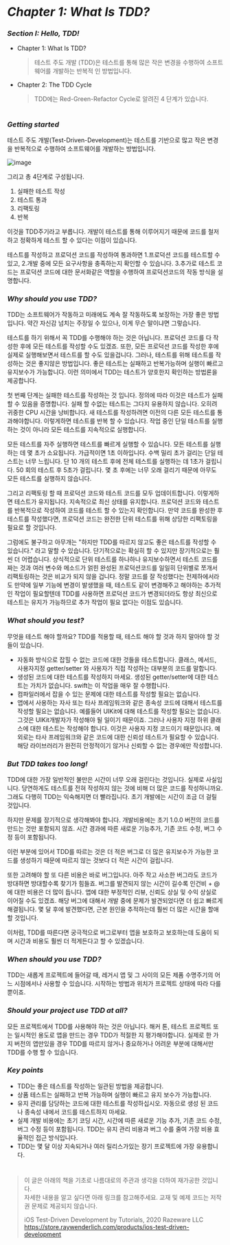 # _Chapter 1: What Is TDD?_

### _Section I: Hello, TDD!_
  - Chapter 1: What Is TDD?
      > 테스트 주도 개발 (TDD)은 테스트를 통해 많은 작은 변경을 수행하여 소프트웨어를 개발하는 반복적 인 방법입니다.
  - Chapter 2: The TDD Cycle
      > TDD에는 Red-Green-Refactor Cycle로 알려진 4 단계가 있습니다.
# 
### _Getting started_

테스트 주도 개발(Test-Driven-Development)는 테스트를 기반으로 많고 작은 변경을 반복적으로 수행하여 소프트웨어를 개발하는 방법입니다.   
        
![image](https://user-images.githubusercontent.com/60660894/91351063-9c7a1500-e822-11ea-8a4f-ca2a5f96293a.png)
        
그리고 총 4단계로 구성됩니다.   

1. 실패한 테스트 작성
2. 테스트 통과
3. 리팩토링
4. 반복 
        
이것을 TDD주기라고 부릅니다. 개발이 테스트를 통해 이루어지기 때문에 코드를 철저하고 정확하게 테스트 할 수 있다는 이점이 있습니다. 
       
테스트를 작성하고 프로덕션 코드를 작성하여 통과하면 1.프로덕션 코드를 테스트할 수 있고, 2.개발 중에 모든 요구사항을 충족하는지 확인할 수 있습니다. 3.추가로 테스트 코드는 프로덕션 코드에 대한 문서화같은 역할을 수행하여 프로덕션코드의 작동 방식을 설명합니다.

### _Why should you use TDD?_

TDD는 소프트웨어가 작동하고 미래에도 계속 잘 작동하도록 보장하는 가장 좋은 방법입니다. 약간 자신감 넘치는 주장일 수 있으나, 이게 무슨 말이냐면 그렇습니다. 
        
테스트를 하기 위해서 꼭 TDD를 수행해야 하는 것은 아닙니다. 프로덕션 코드를 다 작성한 후에 모든 테스트를 작성할 수도 있겠죠. 또한, 모든 프로덕션 코드를 작성한 후에 실제로 실행해보면서 테스트를 할 수도 있을겁니다. 그러나, 테스트를 위해 테스트를 작성하는 것은 좋지않은 방법입니다. 좋은 테스트는 실패하고 반복가능하며 실행이 빠르고 유지보수가 가능합니다. 이런 의미에서 TDD는 테스트가 양호한지 확인하는 방법론을 제공합니다. 

첫 번째 단계는 실패한 테스트를 작성하는 것 입니다. 정의에 따라 이것은 테스트가 실패 할 수 있음을 증명합니다. 실패 할 수없는 테스트는 그다지 유용하지 않습니다. 오히려 귀중한 CPU 시간을 낭비합니다. 새 테스트를 작성하려면 이전의 다른 모든 테스트를 통과해야합니다. 이렇게하면 테스트를 반복 할 수 있습니다. 작업 중인 단일 테스트를 실행하는 것이 아니라 모든 테스트를 지속적으로 실행합니다. 
        
모든 테스트를 자주 실행하면 테스트를 빠르게 실행할 수 있습니다. 모든 테스트를 실행하는 데 몇 초가 소요됩니다. 가급적이면 1초 이하입니다. 수백 밀리 초가 걸리는 단일 테스트는 너무 느립니다. 단 10 개의 테스트 후에 전체 테스트를 실행하는 데 1초가 걸립니다. 50 회의 테스트 후 5초가 걸립니다. 몇 초 후에는 너무 오래 걸리기 때문에 아무도 모든 테스트를 실행하지 않습니다.
        
그리고 리팩토링 할 때 프로덕션 코드와 테스트 코드를 모두 업데이트합니다. 이렇게하면 테스트가 유지됩니다. 지속적으로 최신 상태를 유지합니다. 프로덕션 코드와 테스트를 반복적으로 작성하여 코드를 테스트 할 수 있는지 확인합니다. 만약 코드를 완성한 후 테스트를 작성했다면, 프로덕션 코드는 완전한 단위 테스트를 위해 상당한 리팩토링을 필요로 할 것입니다.
        
그럼에도 불구하고 아무개는 "하지만 TDD를 따르지 않고도 좋은 테스트를 작성할 수 있습니다." 라고 말할 수 있습니다. 단기적으로는 확실히 할 수 있지만 장기적으로는 훨씬 더 어렵습니다. 상식적으로 단위 테스트를 하나하나 유지보수하면서 테스트 코드를 짜는 것과 여러 변수와 메소드가 얽힌 완성된 프로덕션코드를 일일히 단위별로 쪼개서 리팩토링하는 것은 비교가 되지 않을 겁니다. 정말 코드를 잘 작성했다는 전제하에서라도 만약에 일부 기능에 변경이 발생했을 때, 테스트도 같이 변경해주고 해야하는 추가적인 작업이 필요할텐데 TDD를 사용하면 프로덕션 코드가 변경되더라도 항상 최신으로 테스트는 유지가 가능하므로 추가 작업이 필요 없다는 이점도 있습니다.

        
### _What should you test?_

무엇을 테스트 해야 할까요? TDD를 적용할 때, 테스트 해야 할 것과 하지 말아야 할 것들이 있습니다.      
- 자동화 방식으로 잡힐 수 없는 코드에 대한 것들을 테스트합니다. 클래스, 메서드, 사용자지정 getter/setter 와 사용자가 직접 작성하는 대부분의 코드를 말합니다. 
- 생성된 코드에 대한 테스트를 작성하지 마세요. 생성된 getter/setter에 대한 테스트는 가치가 없습니다. swift는 이 작업을 매우 잘 수행합니다. 
- 컴파일러에서 잡을 수 있는 문제에 대한 테스트를 작성할 필요는 없습니다.
- 앱에서 사용하는 자사 또는 타사 프레임워크와 같은 종속성 코드에 대해서 테스트를 작성할 필요는 없습니다. 예를들어 UIKit에 대해 테스트를 작성할 필요는 없습니다. 그것은 UIKit개발자가 작성해야 될 일이기 때문이죠. 그러나 사용자 지정 하위 클래스에 대한 테스트는 작성해야 합니다. 이것은 사용자 지정 코드이기 때문입니다. 예외로는 타사 프레임워크와 같은 코드에 대한 신뢰성 테스트가 필요할 수 있습니다. 해당 라이브러리가 완전히 안정적이기 않거나 신뢰할 수 없는 경우에만 작성합니다. 
        
        
### _But TDD takes too long!_
        
TDD에 대한 가장 일반적인 불만은 시간이 너무 오래 걸린다는 것입니다. 실제로 사실입니다. 당연하게도 테스트를 전혀 작성하지 않는 것에 비해 더 많은 코드를 작성하니까요. 그래도 다행히 TDD는 익숙해지면 더 빨라집니다. 초기 개발에는 시간이 조금 더 걸릴 것입니다.
        
하지만 문제를 장기적으로 생각해봐야 합니다. 개발비용에는 초기 1.0.0 버전의 코드를 만드는 것만 포함되지 않죠. 시간 경과에 따른 새로운 기능추가, 기존 코드 수정, 버그 수정 등이 포함됩니다. 
        
이런 부분에 있어서 TDD를 따르는 것은 더 적은 버그로 더 많은 유지보수가 가능한 코드를 생성하기 때문에 따르지 않는 것보다 더 적은 시간이 걸립니다. 
        
또한 고려해야 할 또 다른 비용은 바로 버그입니다. 아주 작고 사소한 버그라도 코드가 방대하면 방대할수록 찾기가 힘들죠. 버그를 발견되지 않는 시간이 길수록 인건비 + @ 에 대한 비용은 더 많이 듭니다. 앱에 대한 부정적인 리뷰, 신뢰도 상실 및 수익 상실로 이어질 수도 있겠죠. 해당 버그에 대해서 개발 중에 문제가 발견되었다면 더 쉽고 빠르게 해결됩니다. 몇 달 후에 발견했다면, 근본 원인을 추적하는데 훨씬 더 많은 시간을 할애할 것입니다. 

이처럼, TDD를 따른다면 궁극적으로 버그로부터 앱을 보호하고 보호하는데 도움이 되며 시간과 비용도 훨씬 더 적게든다고 할 수 있겠습니다. 

        
### _When should you use TDD?_
        
TDD는 새롭게 프로젝트에 들어갈 때, 레거시 앱 및 그 사이의 모든 제품 수명주기의 어느 시점에서나 사용할 수 있습니다. 시작하는 방법과 위치가 프로젝트 상태에 따라 다를 뿐이죠. 
        
### _Should your project use TDD at all?_
        
모든 프로젝트에서 TDD를 사용해야 하는 것은 아닙니다. 해커 톤, 테스트 프로젝트 또는 일시적인 용도로 앱을 만드는 경우 TDD가 적절한 지 평가해야합니다. 실제로 한 가지 버전의 앱만있을 경우 TDD를 따르지 않거나 중요하거나 어려운 부분에 대해서만 TDD를 수행 할 수 있습니다.
        
### _Key points_
        
- TDD는 좋은 테스트를 작성하는 일관된 방법을 제공합니다.      
- 상품 테스트는 실패하고 반복 가능하며 실행이 빠르고 유지 보수가 가능합니다.        
- 유지 관리를 담당하는 코드에 대한 테스트를 작성하십시오. 자동으로 생성 된 코드나 종속성 내에서 코드를 테스트하지 마세요.     
- 실제 개발 비용에는 초기 코딩 시간, 시간에 따른 새로운 기능 추가, 기존 코드 수정, 버그 수정 등이 포함됩니다. TDD는 유지 관리 비용과 버그 수를 줄여 가장 비용 효율적인 접근 방식입니다.     
- TDD는 몇 달 이상 지속되거나 여러 릴리스가있는 장기 프로젝트에 가장 유용합니다.        

# 
# 
# 
> 이 글은 아래의 책을 기초로 나름대로의 주관과 생각을 더하여 재가공한 것입니다.   
> 자세한 내용을 알고 싶다면 아래 링크를 참고해주세요. 교재 및 예제 코드는 저작권 문제로 제공되지 않습니다.  
>        
> iOS Test-Driven Development by Tutorials, 2020 Razeware LLC  
> https://store.raywenderlich.com/products/ios-test-driven-development



